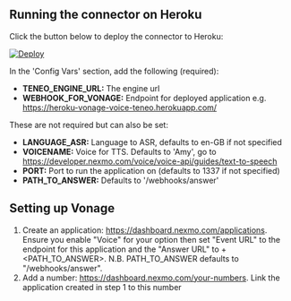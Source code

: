 ## Running the connector on Heroku

Click the button below to deploy the connector to Heroku:

[![Deploy](https://www.herokucdn.com/deploy/button.svg?classes=noborder)](https://heroku.com/deploy?template=https://github.com/pomegran/vonage-voice-teneo)

In the 'Config Vars' section, add the following (required):
* **TENEO_ENGINE_URL:** The engine url
* **WEBHOOK_FOR_VONAGE:** Endpoint for deployed application e.g. https://heroku-vonage-voice-teneo.herokuapp.com/

These are not required but can also be set:
* **LANGUAGE_ASR:** Language to ASR, defaults to en-GB if not specified
* **VOICENAME:** Voice for TTS.  Defaults to 'Amy', go to https://developer.nexmo.com/voice/voice-api/guides/text-to-speech
* **PORT:** Port to run the application on (defaults to 1337 if not specified)
* **PATH_TO_ANSWER:** Defaults to '/webhooks/answer'

## Setting up Vonage

1. Create an application: https://dashboard.nexmo.com/applications.  Ensure you enable "Voice" for your option then set "Event URL" to the endpoint for this application and the "Answer URL" to <endpoint for this application>+<PATH_TO_ANSWER>.  N.B. PATH_TO_ANSWER defaults to "/webhooks/answer". 
2. Add a number: https://dashboard.nexmo.com/your-numbers.  Link the application created in step 1 to this number